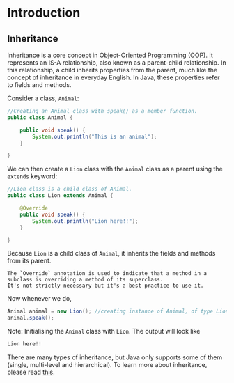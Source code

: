 # Introduction

## Inheritance

Inheritance is a core concept in Object-Oriented Programming (OOP). It represents an IS-A relationship, also known as a parent-child relationship. In this relationship, a child inherits properties from the parent, much like the concept of inheritance in everyday English. In Java, these properties refer to fields and methods.

Consider a class, `Animal`:

```java
//Creating an Animal class with speak() as a member function.
public class Animal {

    public void speak() {
        System.out.println("This is an animal");
    }

}
```

We can then create a `Lion` class with the `Animal` class as a parent using the `extends` keyword:

```java
//Lion class is a child class of Animal.
public class Lion extends Animal {

    @Override
    public void speak() {
        System.out.println("Lion here!!");
    }

}
```

Because `Lion` is a child class of `Animal`, it inherits the fields and methods from its parent.

~~~~exercism/note
The `Override` annotation is used to indicate that a method in a subclass is overriding a method of its superclass.
It's not strictly necessary but it's a best practice to use it.
~~~~

Now whenever we do,

```java
Animal animal = new Lion(); //creating instance of Animal, of type Lion
animal.speak();
```

Note: Initialising the `Animal` class with `Lion`.
The output will look like

```java
Lion here!!
```

There are many types of inheritance, but Java only supports some of them (single, multi-level and hierarchical). To learn more about inheritance, please read [this][java-inheritance].

[java-inheritance]: https://www.javatpoint.com/inheritance-in-java

